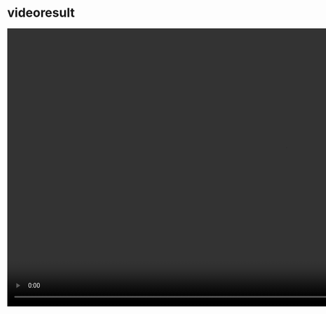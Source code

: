# videoresult


<video src='test3.mp4' width=1278/>


https://user-images.githubusercontent.com/48696003/192099869-6cc670d3-85c3-4df9-ba32-05943f74a650.mp4

